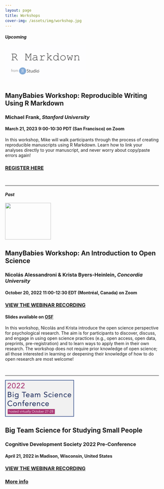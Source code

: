 ```yaml
---
layout: page
title: Workshops
cover-img: /assets/img/workshop.jpg
---
```



#### *Upcoming*

<div class="container" align="left">
  <img border="0" src="/assets/img/RMarkdown.png" height="120">
</div>

## ManyBabies Workshop: Reproducible Writing Using R Markdown
### Michael Frank, *Stanford University*
#### March 21, 2023 9:00-10:30 PDT (San Francisco) on Zoom

In this workshop, Mike will walk participants through the process of creating reproducible manuscripts using R Markdown. Learn how to link your analyses directly to your manuscript, and never worry about copy/paste errors again! 

### [REGISTER HERE](https://docs.google.com/forms/d/e/1FAIpQLSeiZLP9BrclDa1mMMgEWmVyvvZ8mLSjx3FK5bA7v5SSiNdvSw/viewform?usp=sf_link)

<br>

***

#### *Past*

<div class="container" align="left">
  <img border="0" src="https://www.cos.io/hs-fs/hubfs/badges_stacked.original.png?width=834&name=badges_stacked.original.png" width="150" height="120">
</div>

## ManyBabies Workshop: An Introduction to Open Science
### Nicolás Alessandroni & Krista Byers-Heinlein, *Concordia University*
#### October 20, 2022 11:00-12:30 EDT (Montréal, Canada) on Zoom

### [VIEW THE WEBINAR RECORDING](https://www.youtube.com/watch?v=bUQjJSLLL-M)
#### Slides available on [OSF](https://osf.io/5x8yk/)

In this workshop, Nicolás and Krista introduce the open science perspective for psychological research. The aim is for participants to discover, discuss, and engage in using open science practices (e.g., open access, open data, preprints, pre-registration) and to learn ways to apply them in their own research. The workshop does not require prior knowledge of open science; all those interested in learning or deepening their knowledge of how to do open research are most welcome! 

<br>

***

<div class="container" align="left">
  <img border="0" src="/assets/img/BTSCon2022_logo.png" height="120">
</div>

## Big Team Science for Studying Small People
### Cognitive Development Society 2022 Pre-Conference 
#### April 21, 2022 in Madison, Wisconsin, United States

### [VIEW THE WEBINAR RECORDING](https://stanford.zoom.us/rec/share/pQXzvhH5PbZwSLdObTd5JQiRWpU4JLy7oYVRRjIoTt219NKv45QW1NPwIe3TIcJT.u9zqXW9NCpBYsRP1)

### [More info]({{site.baseurl}}/2022-04-21-CDSpreconference/)

